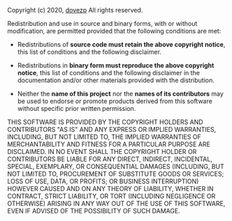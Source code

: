 Copyright (c) 2020, [dovezp](https://github.com/dovezp)
All rights reserved.

Redistribution and use in source and binary forms, with or without
modification, are permitted provided that the following conditions are met:

* Redistributions of **source code must retain the above copyright notice**, this
  list of conditions and the following disclaimer.

* Redistributions in **binary form must reproduce the above copyright notice**,
  this list of conditions and the following disclaimer in the documentation
  and/or other materials provided with the distribution.

* Neither the **name of this project** nor the **names of its
  contributors** may be used to endorse or promote products derived from
  this software without specific prior written permission.

THIS SOFTWARE IS PROVIDED BY THE COPYRIGHT HOLDERS AND CONTRIBUTORS "AS IS"
AND ANY EXPRESS OR IMPLIED WARRANTIES, INCLUDING, BUT NOT LIMITED TO, THE
IMPLIED WARRANTIES OF MERCHANTABILITY AND FITNESS FOR A PARTICULAR PURPOSE ARE
DISCLAIMED. IN NO EVENT SHALL THE COPYRIGHT HOLDER OR CONTRIBUTORS BE LIABLE
FOR ANY DIRECT, INDIRECT, INCIDENTAL, SPECIAL, EXEMPLARY, OR CONSEQUENTIAL
DAMAGES (INCLUDING, BUT NOT LIMITED TO, PROCUREMENT OF SUBSTITUTE GOODS OR
SERVICES; LOSS OF USE, DATA, OR PROFITS; OR BUSINESS INTERRUPTION) HOWEVER
CAUSED AND ON ANY THEORY OF LIABILITY, WHETHER IN CONTRACT, STRICT LIABILITY,
OR TORT (INCLUDING NEGLIGENCE OR OTHERWISE) ARISING IN ANY WAY OUT OF THE USE
OF THIS SOFTWARE, EVEN IF ADVISED OF THE POSSIBILITY OF SUCH DAMAGE.
